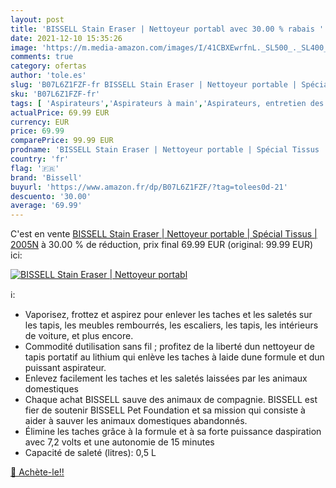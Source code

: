 ```yaml
---
layout: post
title: 'BISSELL Stain Eraser | Nettoyeur portabl avec 30.00 % rabais '
date: 2021-12-10 15:35:26
image: 'https://m.media-amazon.com/images/I/41CBXEwrfnL._SL500_._SL400_.jpg'
comments: true
category: ofertas
author: 'tole.es'
slug: 'B07L6Z1FZF-fr BISSELL Stain Eraser | Nettoyeur portable | Spécial Tissus...'
sku: 'B07L6Z1FZF-fr'
tags: [ 'Aspirateurs','Aspirateurs à main','Aspirateurs, entretien des sols et nettoyeurs de vitres','Cuisine et Maison','bissell', ]
actualPrice: 69.99 EUR
currency: EUR
price: 69.99
comparePrice: 99.99 EUR
prodname: 'BISSELL Stain Eraser | Nettoyeur portable | Spécial Tissus | 2005N'
country: 'fr'
flag: '🇫🇷'
brand: 'Bissell'
buyurl: 'https://www.amazon.fr/dp/B07L6Z1FZF/?tag=tolees0d-21'
descuento: '30.00'
average: '69.99'
---
```


C'est en vente [BISSELL Stain Eraser | Nettoyeur portable | Spécial Tissus | 2005N](https://www.amazon.fr/dp/B07L6Z1FZF/?tag=tolees0d-21)  à  30.00 % de réduction, prix final  69.99 EUR (original: 99.99 EUR) ici:

[![BISSELL Stain Eraser | Nettoyeur portabl](https://m.media-amazon.com/images/I/41CBXEwrfnL._SL500_._SL400_.jpg)](https://www.amazon.fr/dp/B07L6Z1FZF/?tag=tolees0d-21)

ℹ️:

- Vaporisez, frottez et aspirez pour enlever les taches et les saletés sur les tapis, les meubles rembourrés, les escaliers, les tapis, les intérieurs de voiture, et plus encore.
- Commodité dutilisation sans fil ; profitez de la liberté dun nettoyeur de tapis portatif au lithium qui enlève les taches à laide dune formule et dun puissant aspirateur.
- Enlevez facilement les taches et les saletés laissées par les animaux domestiques
- Chaque achat BISSELL sauve des animaux de compagnie. BISSELL est fier de soutenir BISSELL Pet Foundation et sa mission qui consiste à aider à sauver les animaux domestiques abandonnés.
- Élimine les taches grâce à la formule et à sa forte puissance daspiration avec 7,2 volts et une autonomie de 15 minutes
- Capacité de saleté (litres): 0,5 L

[🛒 Achète-le!!](https://www.amazon.fr/dp/B07L6Z1FZF/?tag=tolees0d-21)
